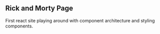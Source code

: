## Rick and Morty Page

First react site playing around with component architecture and styling components.